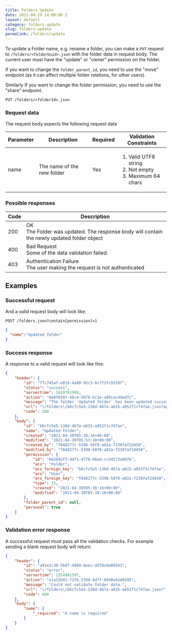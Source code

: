 ```yaml
---
title: Folders Update
date: 2021-04-29 14:00:00 Z
layout: default
category: folders,update
slug: folders-update
permalink: /folders/update
---
```


To update a Folder name, e.g. rename a folder, you can make a `PUT` request to `/folders/<folderUuid>.json` with 
the folder data in request body. The current user must have the "update" or "owner" permission on the folder.

If you want to change the `folder_parent_id`, you need to use the "move" endpoint (as it
can affect multiple folder relations, for other users).

Similarly If you want to change the folder permission, you need to use the "share" endpoint.

```
PUT /folders/<folderId>.json
```

### Request data
The request body expects the following request data

<table class="table-parameters">
<thead>
    <tr>
        <th>Parameter</th>
        <th>Description</th>
        <th>Required</th>
        <th>Validation Constraints</th>
    </tr>
</thead>
<tbody>
    <tr>
        <td>name</td>
        <td>The name of the new folder</td>
        <td>Yes</td>
        <td><ol>
            <li>Valid UTF8 string</li>
            <li>Not empty</li>
            <li>Maximum 64 chars</li>
        </ol></td>
    </tr>
</tbody>
</table>

### Possible responses

<table class="table-parameters">
<thead>
  <tr>
   <th>Code</th>
   <th>Description</th>
  </tr>
</thead>
<tbody>
  <tr>
   <td>200</td>
   <td>OK<br/>The Folder was updated. The response body will contain the newly updated folder object</td>
  </tr>
  <tr>
   <td>400</td>
   <td>Bad Request<br/>Some of the data validation failed.</td>
  </tr>
  <tr>
   <td>403</td>
   <td>Authentication Failure<br/>The user making the request is not authenticated</td>
  </tr>
</tbody>
</table>

## Examples
### Successful request

And a valid request body will look like:

```
POST /folders.json?contain[permission]=1
```
```json
{
  "name":"Updated folder"
}
```

### Success  response

A response to a valid request will look like this:

```json
{
    "header": {
        "id": "77c745af-e819-4a80-95c3-0c7f37c5529f",
        "status": "success",
        "servertime": 1619761990,
        "action": "8e8f6597-4bc4-5078-bc1e-a89cac44ed7c",
        "message": "The folder `Updated folder` has been updated successfully.",
        "url": "\/folders\/b6cfc5e5-138d-467a-a615-a852f1c747ae.json?api-version=v2\u0026contain%5Bpermission%5D=1",
        "code": 200
    },
    "body": {
        "id": "b6cfc5e5-138d-467a-a615-a852f1c747ae",
        "name": "Updated folder",
        "created": "2021-04-30T05:38:16+00:00",
        "modified": "2021-04-30T05:53:10+00:00",
        "created_by": "f848277c-5398-58f8-a82a-72397af2d450",
        "modified_by": "f848277c-5398-58f8-a82a-72397af2d450",
        "permission": {
            "id": "66269af3-ddf1-4778-88ad-cc44573a097b",
            "aco": "Folder",
            "aco_foreign_key": "b6cfc5e5-138d-467a-a615-a852f1c747ae",
            "aro": "User",
            "aro_foreign_key": "f848277c-5398-58f8-a82a-72397af2d450",
            "type": 15,
            "created": "2021-04-30T05:38:16+00:00",
            "modified": "2021-04-30T05:38:16+00:00"
        },
        "folder_parent_id": null,
        "personal": true
    }
}
```

### Validation error response

A successful request must pass all the validation checks. 
For example sending a blank request body will return:

```json
{
    "header": {
        "id": "a91e1c30-568f-4889-8eec-dd78c0a00543",
        "status": "error",
        "servertime": 1554981597,
        "action": "a1a15b91-72f6-5708-8d7f-6940e51d8595",
        "message": "Could not validate folder data.",
        "url": "\/folders\/b6cfc5e5-138d-467a-a615-a852f1c747ae.json?",
        "code": 400
    },
    "body": {
        "name": {
            "_required": "A name is required"
        }
    }
}
```
